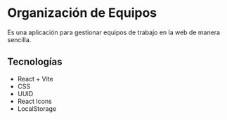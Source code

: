 # Organización de Equipos

Es una aplicación para gestionar equipos de trabajo en la web de manera sencilla.

## Tecnologías

- React + Vite
- CSS
- UUID
- React Icons
- LocalStorage


